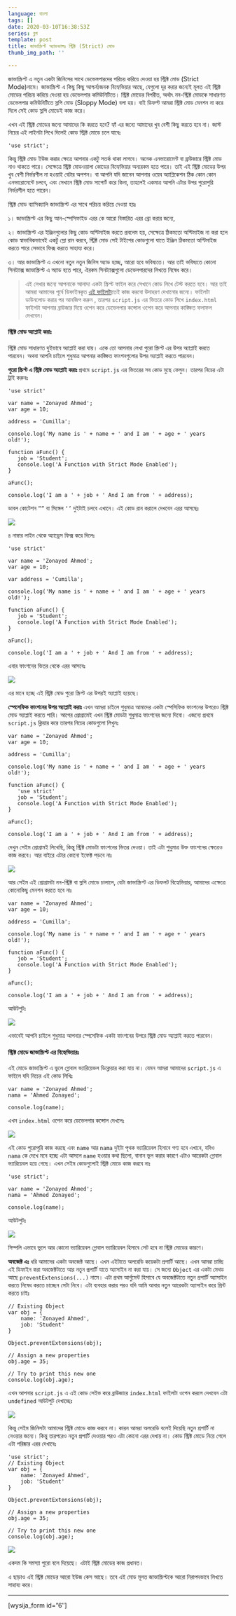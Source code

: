 ```yaml
---
language: বাংলা
tags: []
date: 2020-03-10T16:38:53Z
series: ব্লগ
template: post
title: জাভাস্ক্রিপ্ট অ্যাডভান্সঃ স্ট্রিক্ট (Strict) মোড
thumb_img_path: ''

---
```

জাভাস্ক্রিপ্ট এ নতুন একটা জিনিসের সাথে ডেভেলপারদের পরিচয় করিয়ে দেওয়া হয় স্ট্রিক্ট মোড (Strict Mode)নামে। জাভাস্ক্রিপ্ট এ কিছু কিছু আশ্চর্য্যজনক বিহ্যেভিয়ার আছে, যেগুলো দূর করার জন্যেই মূলত এই স্ট্রিক্ট মোডের পরিচয় করিয়ে দেওয়া হয় ডেভেলপার কমিউনিটিতে। স্ট্রিক্ট মোডের বিপরীত, অর্থাৎ নন-স্ট্রিক্ট মোডকে সাধারণত ডেভেলপার কমিউনিটিতে স্লপি মোড (Sloppy Mode) বলা হয়। বাই ডিফল্ট আমরা স্ট্রিক্ট মোড মেনশন না করে দিলে সেই কোড স্লপি মোডেই কাজ করে।

এখন এই স্ট্রিক্ট মোডের জন্যে আমাদের কি করতে হবে? হ্যাঁ এর জন্যে আমাদের খুব বেশী কিছু করতে হবে না। জাস্ট নিচের এই লাইনটা লিখে দিলেই কোড স্ট্রিক্ট মোডে চলে যাবেঃ

    'use strict';

কিন্তু স্ট্রিক্ট মোড ইউজ করার ক্ষেত্রে আপনার একটু সতর্ক থাকা লাগবে। অনেক এনভারোমেন্ট বা ব্রাউজারে স্ট্রিক্ট মোড নাও থাকতে পারে। সেক্ষেত্রে স্ট্রিক্ট মোডওয়ালা কোডের বিহ্যেভিয়ার অন্যরকম হতে পারে। তাই এই স্ট্রিক্ট মোডের উপর খুব বেশী নির্ভরশীল না হওয়াই বেটার অপশন। বা আপনি যদি জানেন আপনার ওয়েব অ্যাপ্লিকেশন ঠিক কোন কোন এনভারোমেন্টে চলবে, এবং সেখানে স্ট্রিক্ট মোড সাপোর্ট করে কিনা, তাহলেই একমাত্র আপনি এটার উপর পুরোপুরি নির্ভরশীল হতে পারেন।

স্ট্রিক্ট মোড ব্যাসিক্যালি জাভাস্ক্রিপ্ট এর সাথে পরিচয় করিয়ে দেওয়া হয়ঃ

১। জাভাস্ক্রিপ্ট এর কিছু আন-স্পেসিফাইড এরর কে আরো বিস্তারিত এরর থ্রো করার জন্যে,

২। জাভাস্ক্রিপ্ট এর ইঞ্জিনগুলোর কিছু কোড অপ্টিমাইজ করতে প্রবলেম হয়, সেক্ষেত্রে ঠিকমতো অপ্টিমাইজ না করা হলে কোড স্বাভাবিকভাবেই একটু স্লো রান করবে, স্ট্রিক্ট মোড সেই টাইপের কোডগুলো যাতে ইঞ্জিন ঠিকমতো অপ্টিমাইজ করতে পারে সেভাবে ফিক্স করতে সাহায্য করে।

৩। আর জাভাস্ক্রিপ্ট এ এখনো নতুন নতুন জিনিস অ্যাড হচ্ছে, আরো হবে ভবিষ্যতে। আর তাই ভবিষ্যতে কোনো সিনট্যাক্স জাভাস্ক্রিপ্ট এ অ্যাড হতে পারে, ঐরকম সিনট্যাক্সগুলো ডেভেলপারদের লিখতে নিষেধ করে।

> এই লেখার জন্যে আপনাকে আলাদা একটা স্ক্রিপ্ট ফাইল করে সেখানে কোড লিখে টেস্ট করতে হবে। আর তাই আমরা আমাদের পূর্বে ডিফাইনকৃত [এই ফাইলটা](https://github.com/zonayedpca/basicJavaScriptBoilerplate/archive/master.zip)তেই কাজ করবো উদাহরণ দেখানোর জন্যে। ফাইলটা ডাউনলোড করার পর আনজিপ করুন , তারপর `script.js` এর ভিতরে কোড লিখে `index.html` ফাইলটা আপনার ব্রাউজার দিয়ে ওপেন করে ডেভেলপার কন্সোল ওপেন করে আপনার কাঙ্ক্ষিত ফলাফল দেখবেন।

#### স্ট্রিক্ট মোড অ্যাপ্লাই করাঃ

স্ট্রিক্ট মোড সাধারণত দুইভাবে অ্যাপ্লাই করা যায়। একে তো আপনার লেখা পুরো স্ক্রিপ্ট এর উপর অ্যাপ্লাই করতে পারবেন। অথবা আপনি চাইলে শুধুমাত্র আপনার কাঙ্ক্ষিত ফাংশনগুলোর উপর অ্যাপ্লাই করতে পারবেন।

**পুরো স্ক্রিপ্ট এ স্ট্রিক্ট মোড অ্যাপ্লাই করাঃ** প্রথমে `script.js` এর ভিতরের সব কোড মুছে ফেলুন। তারপর নিচের এটা ট্রাই করুনঃ

    'use strict'
    
    var name = 'Zonayed Ahmed';
    var age = 10;
    
    address = 'Cumilla';
    
    console.log('My name is ' + name + ' and I am ' + age + ' years old!');
    
    function aFunc() {
       job = 'Student';
       console.log('A Function with Strict Mode Enabled');
    }
    
    aFunc();
    
    console.log('I am a ' + job + ' And I am from ' + address);

ডাবল কোটেশন `””` বা সিঙ্গেল `‘’` দুইটাই চলবে এখানে। এই কোড রান করালে দেখবেন এরর আসছেঃ

![](https://cdn-images-1.medium.com/max/880/1*lILZ1-TQkfRHd_Mp0CykGQ.png)

৪ নাম্বার লাইন থেকে অ্যাড্রেস ফিক্স করে দিলেঃ

    'use strict'
    
    var name = 'Zonayed Ahmed';
    var age = 10;
    
    var address = 'Cumilla';
    
    console.log('My name is ' + name + ' and I am ' + age + ' years old!');
    
    function aFunc() {
       job = 'Student';
       console.log('A Function with Strict Mode Enabled');
    }
    
    aFunc();
    
    console.log('I am a ' + job + ' And I am from ' + address);

এবার ফাংশনের ভিতর থেকে এরর আসবেঃ

![](https://cdn-images-1.medium.com/max/880/1*sc1J4NPWimiuG9H4pQTXIA.png)

এর মানে হচ্ছে এই স্ট্রিক্ট মোড পুরো স্ক্রিপ্ট এর উপরই অ্যাপ্লাই হয়েছে।

**স্পেসেফিক ফাংশনের উপর অ্যাপ্লাই করাঃ** এখন আমরা চাইলে শুধুমাত্র আমাদের একটা স্পেসিফিক ফাংশনের উপরেও স্ট্রিক্ট মোড অ্যাপ্লাই করতে পারি। আগের প্রোগ্রামেই এখন স্ট্রিক্ট মোডটা শুধুমাত্র ফাংশনের জন্যে দিবো। এজন্যে প্রথমে `script.js` ক্লিয়ার করে তারপর নিচের কোডগুলো লিখুনঃ

    var name = 'Zonayed Ahmed';
    var age = 10;
    
    address = 'Cumilla';
    
    console.log('My name is ' + name + ' and I am ' + age + ' years old!');
    
    function aFunc() {
       'use strict'
       job = 'Student';
       console.log('A Function with Strict Mode Enabled');
    }
    
    aFunc();
    
    console.log('I am a ' + job + ' And I am from ' + address);

দেখুন সেইম প্রোগ্রামই লিখেছি, কিন্তু স্ট্রিক্ট মোডটা ফাংশনের ভিতর দেওয়া। তাই এটা শুধুমাত্র উক্ত ফাংশনের ক্ষেত্রেও কাজ করবে। আর বাইরে এটার কোনো ইফেক্ট পড়বে নাঃ

![](https://cdn-images-1.medium.com/max/880/1*tivf3tF5QZI2jGT3II0WIw.png)

আর সেইম এই প্রোগ্রামটা নন-স্ট্রিক্ট বা স্লপি মোডে চালালে, যেটা জাভাস্ক্রিপ্ট এর ডিফলট বিহ্যেভিয়ার, আমাদের এক্ষেত্রে কোনোকিছু মেনশন করতে হবে নাঃ

    var name = 'Zonayed Ahmed';
    var age = 10;
    
    address = 'Cumilla';
    
    console.log('My name is ' + name + ' and I am ' + age + ' years old!');
    
    function aFunc() {
       job = 'Student';
       console.log('A Function with Strict Mode Enabled');
    }
    
    aFunc();
    
    console.log('I am a ' + job + ' And I am from ' + address);

আউটপুটঃ

![](https://cdn-images-1.medium.com/max/880/1*YH3m7xzx-wcSum1a_RROvQ.png)

এভাবেই আপনি চাইলে শুধুমাত্র আপনার স্পেসেফিক একটা ফাংশনের উপরে স্ট্রিক্ট মোড অ্যাপ্লাই করতে পারবেন।

#### স্ট্রিক্ট মোডে জাভাস্ক্রিপ্ট এর বিহ্যেভিয়ারঃ

এই মোডে জাভাস্ক্রিপ্ট এ ভুলে গ্লোবাল ভ্যারিয়েভল ডিক্লেয়ার করা যায় না। যেমন আমরা আমাদের `script.js` এ ফাইলে যদি নিচের এই কোড লিখিঃ

    var name = 'Zonayed Ahmed';
    nama = 'Ahmed Zonayed';
    
    console.log(name);

এখন `index.html` ওপেন করে ডেভেলপার কন্সোল দেখলেঃ

![](https://cdn-images-1.medium.com/max/880/1*a7egjbuzfo7Hl3YIgZpkPA.png)

এই কোড পুরোপুরি কাজ করছে এবং `name` আর `nama` দুইটা পৃথক ভ্যারিয়েবল হিসাবে গণ্য হবে এখানে, যদিও `nama` কে দেখে মনে হচ্ছে এটা আসলে `name` হওয়ার কথা ছিলো, বানান ভুল করার কারণে এটাও আরেকটা গ্লোবাল ভ্যারিয়েবল হয়ে গেছে। এখন সেইম কোডগুলোই স্ট্রিক্ট মোডে কাজ করবে নাঃ

    'use strict';
    
    var name = 'Zonayed Ahmed';
    nama = 'Ahmed Zonayed';
    
    console.log(name);

আউটপুটঃ

![](https://cdn-images-1.medium.com/max/880/1*8WXw_Lv-QTzLBtgE_pnp9Q.png)

সিম্পলি এভাবে ভুলে আর কোনো ভ্যারিয়েবল গ্লোবাল ভ্যারিয়েবল হিসাবে সেট হবে না স্ট্রিক্ট মোডের কারণে।

**অবজেক্ট এঃ** ধরি আমাদের একটা অবজেক্ট আছে। এখন এইটাতে অলরেডি কয়েকটা প্রপার্টি আছে। এখন আমরা চাচ্ছি এই ডিফাইন করা অবজেক্টটাতে আর নতুন প্রপার্টি যাতে অ্যাসাইন না করা যায়। সে জন্যে `Object` এর একটা মেথড আছে `preventExtensions(...)` নামে। এটা প্রথম আর্গুমেন্ট হিসাবে যে অবজেক্টটাতে নতুন প্রপার্টি অ্যাসাইন করতে নিষেধ করতে চাচ্ছেন সেটা নিবে। এটা ব্যবহার করার পরও যদি আমি আবার নতুন আরেকটা অ্যাসাইন করে প্রিন্ট করতে চাইঃ

    // Existing Object
    var obj = {
        name: 'Zonayed Ahmed',
        job: 'Student'
    }
    
    Object.preventExtensions(obj);
    
    // Assign a new properties
    obj.age = 35;
    
    // Try to print this new one
    console.log(obj.age);

এখন আপনার `script.js` এ এই কোড সেইভ করে ব্রাউজারে `index.html` ফাইলটা ওপেন করলে দেখবেন এটা `undefined` আউটপুট দেখাচ্ছেঃ

![](https://cdn-images-1.medium.com/max/880/1*7H7apGpM_2URBRz0fsmPMQ.png)

কিন্তু সেইম জিনিসটা আমাদের স্ট্রিক্ট মোডে কাজ করবে না। কারন আমরা অলরেডি বলেই দিয়েছি নতুন প্রপার্টি না নেওয়ার জন্যে। কিন্তু তারপরেও নতুন প্রপার্টি দেওয়ার পরও এটা কোনো এরর দেখায় না। কোড স্ট্রিক্ট মোডে নিয়ে গেলে এটা পরিষ্কার এরর দেখাবেঃ

    'use strict';
    // Existing Object
    var obj = {
        name: 'Zonayed Ahmed',
        job: 'Student'
    }
    
    Object.preventExtensions(obj);
    
    // Assign a new properties
    obj.age = 35;
    
    // Try to print this new one
    console.log(obj.age);

![](https://cdn-images-1.medium.com/max/880/1*s8rsgRa8wshrsKWy8sJCZA.png)

একদম কি সমস্যা পুরো বলে দিয়েছে। এটাই স্ট্রিক্ট মোডের কাজ প্রধানত।

এ ছাড়াও এই স্ট্রিক্ট মোডের আরো ইউজ কেস আছে। তবে এই মোড মূলত জাভাস্ক্রিপ্টকে আরো নিরাপদভাবে লিখতে সাহায্য করে।

***

\[wysija_form id=”6″\]
